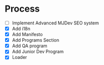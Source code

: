 # Process

- [ ] Implement Advanced MJDev SEO system
- [x] Add i18n
- [x] Add Manifesto
- [x] Add Programs Section
- [x] Add QA program
- [x] Add Junior Dev Program
- [x] Loader
